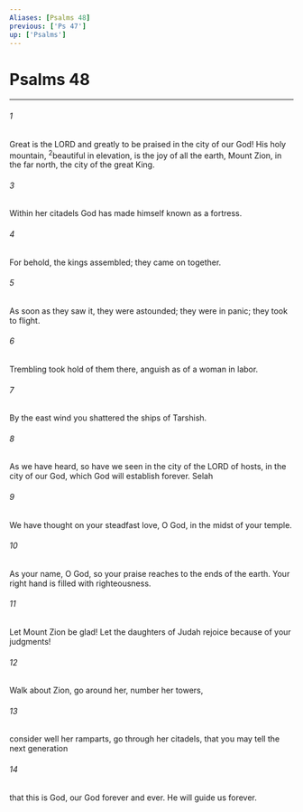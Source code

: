 ```yaml
---
Aliases: [Psalms 48]
previous: ['Ps 47']
up: ['Psalms']
---
```

# Psalms 48

***

 

###### 1 
Great is the LORD and greatly to be praised 
 in the city of our God! 
 His holy mountain, <sup class="versenum mid-line">2</sup>beautiful in elevation, 
 is the joy of all the earth, 
 Mount Zion, in the far north, 
 the city of the great King. 
 
 

###### 3 
Within her citadels God 
 has made himself known as a fortress.
 
 

###### 4 
For behold, the kings assembled; 
 they came on together. 
 
 

###### 5 
As soon as they saw it, they were astounded; 
 they were in panic; they took to flight. 
 
 

###### 6 
Trembling took hold of them there, 
 anguish as of a woman in labor. 
 
 

###### 7 
By the east wind you shattered 
 the ships of Tarshish. 
 
 

###### 8 
As we have heard, so have we seen 
 in the city of the LORD of hosts, 
 in the city of our God, 
 which God will establish forever. Selah
 
 

###### 9 
We have thought on your steadfast love, O God, 
 in the midst of your temple. 
 
 

###### 10 
As your name, O God, 
 so your praise reaches to the ends of the earth. 
 Your right hand is filled with righteousness. 
 
 

###### 11 
Let Mount Zion be glad! 
 Let the daughters of Judah rejoice 
 because of your judgments!
 
 

###### 12 
Walk about Zion, go around her, 
 number her towers, 
 
 

###### 13 
consider well her ramparts, 
 go through her citadels, 
 that you may tell the next generation 
 
 

###### 14 
that this is God, 
 our God forever and ever. 
 He will guide us forever.
 
